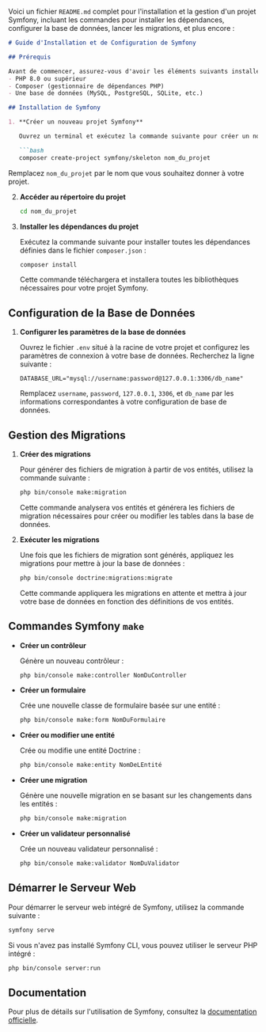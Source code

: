 Voici un fichier `README.md` complet pour l'installation et la gestion d'un projet Symfony, incluant les commandes pour installer les dépendances, configurer la base de données, lancer les migrations, et plus encore :

```markdown
# Guide d'Installation et de Configuration de Symfony

## Prérequis

Avant de commencer, assurez-vous d'avoir les éléments suivants installés :
- PHP 8.0 ou supérieur
- Composer (gestionnaire de dépendances PHP)
- Une base de données (MySQL, PostgreSQL, SQLite, etc.)

## Installation de Symfony

1. **Créer un nouveau projet Symfony**

   Ouvrez un terminal et exécutez la commande suivante pour créer un nouveau projet Symfony :

   ```bash
   composer create-project symfony/skeleton nom_du_projet
   ```

   Remplacez `nom_du_projet` par le nom que vous souhaitez donner à votre projet.

2. **Accéder au répertoire du projet**

   ```bash
   cd nom_du_projet
   ```

3. **Installer les dépendances du projet**

   Exécutez la commande suivante pour installer toutes les dépendances définies dans le fichier `composer.json` :

   ```bash
   composer install
   ```

   Cette commande téléchargera et installera toutes les bibliothèques nécessaires pour votre projet Symfony.

## Configuration de la Base de Données

1. **Configurer les paramètres de la base de données**

   Ouvrez le fichier `.env` situé à la racine de votre projet et configurez les paramètres de connexion à votre base de données. Recherchez la ligne suivante :

   ```env
   DATABASE_URL="mysql://username:password@127.0.0.1:3306/db_name"
   ```

   Remplacez `username`, `password`, `127.0.0.1`, `3306`, et `db_name` par les informations correspondantes à votre configuration de base de données.

## Gestion des Migrations

1. **Créer des migrations**

   Pour générer des fichiers de migration à partir de vos entités, utilisez la commande suivante :

   ```bash
   php bin/console make:migration
   ```

   Cette commande analysera vos entités et générera les fichiers de migration nécessaires pour créer ou modifier les tables dans la base de données.

2. **Exécuter les migrations**

   Une fois que les fichiers de migration sont générés, appliquez les migrations pour mettre à jour la base de données :

   ```bash
   php bin/console doctrine:migrations:migrate
   ```

   Cette commande appliquera les migrations en attente et mettra à jour votre base de données en fonction des définitions de vos entités.

## Commandes Symfony `make`

- **Créer un contrôleur**

  Génère un nouveau contrôleur :

  ```bash
  php bin/console make:controller NomDuController
  ```

- **Créer un formulaire**

  Crée une nouvelle classe de formulaire basée sur une entité :

  ```bash
  php bin/console make:form NomDuFormulaire
  ```

- **Créer ou modifier une entité**

  Crée ou modifie une entité Doctrine :

  ```bash
  php bin/console make:entity NomDeLEntité
  ```

- **Créer une migration**

  Génère une nouvelle migration en se basant sur les changements dans les entités :

  ```bash
  php bin/console make:migration
  ```

- **Créer un validateur personnalisé**

  Crée un nouveau validateur personnalisé :

  ```bash
  php bin/console make:validator NomDuValidator
  ```

## Démarrer le Serveur Web

Pour démarrer le serveur web intégré de Symfony, utilisez la commande suivante :

```bash
symfony serve
```

Si vous n'avez pas installé Symfony CLI, vous pouvez utiliser le serveur PHP intégré :

```bash
php bin/console server:run
```

## Documentation

Pour plus de détails sur l'utilisation de Symfony, consultez la [documentation officielle](https://symfony.com/doc/current/index.html).


